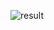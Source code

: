 ![result](https://user-images.githubusercontent.com/106278375/206270170-c15fb739-8392-4bdc-ad94-50c80744e8a6.gif)


<!---
ezequieldureit/ezequieldureit is a ✨ special ✨ repository because its `README.md` (this file) appears on your GitHub profile.
You can click the Preview link to take a look at your changes.
--->
